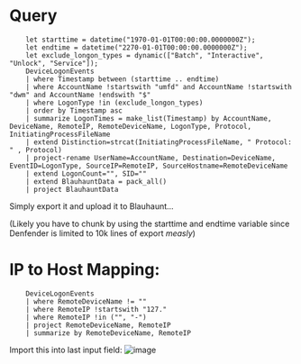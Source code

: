 # Query
        let starttime = datetime("1970-01-01T00:00:00.0000000Z");
        let endtime = datetime("2270-01-01T00:00:00.0000000Z");
        let exclude_longon_types = dynamic(["Batch", "Interactive", "Unlock", "Service"]);
        DeviceLogonEvents
        | where Timestamp between (starttime .. endtime) 
        | where AccountName !startswith "umfd" and AccountName !startswith "dwm" and AccountName !endswith "$"
        | where LogonType !in (exclude_longon_types)
        | order by Timestamp asc
        | summarize LogonTimes = make_list(Timestamp) by AccountName, DeviceName, RemoteIP, RemoteDeviceName, LogonType, Protocol, InitiatingProcessFileName
        | extend Distinction=strcat(InitiatingProcessFileName, " Protocol: " , Protocol)
        | project-rename UserName=AccountName, Destination=DeviceName, EventID=LogonType, SourceIP=RemoteIP, SourceHostname=RemoteDeviceName
        | extend LogonCount="", SID=""
        | extend BlauhauntData = pack_all()
        | project BlauhauntData


Simply export it and upload it to Blauhaunt...

(Likely you have to chunk by using the starttime and endtime variable since Denfender is limited to 10k lines of export *measly*)

# IP to Host Mapping:
        DeviceLogonEvents
        | where RemoteDeviceName != ""
        | where RemoteIP !startswith "127."
        | where RemoteIP !in ("", "-")
        | project RemoteDeviceName, RemoteIP
        | summarize by RemoteDeviceName, RemoteIP

Import this into last input field:
![image](https://github.com/cgosec/Blauhaunt/assets/147876916/60983c02-e2e2-41f0-9b2c-d8953614b22d)
